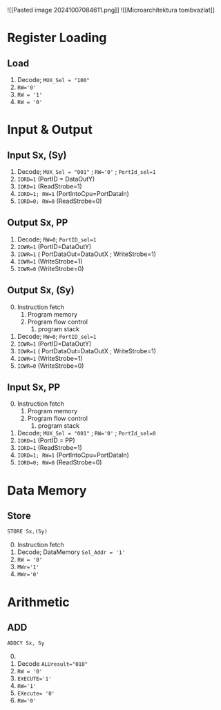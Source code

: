 ![[Pasted image 20241007084611.png]]
![[Microarchitektura tombvazlat]]
# Register Loading
## Load
1. Decode; `MUX_Sel = "100"`
2. `RW='0'`
3. `RW = '1'`
4. `RW = '0'`

# Input & Output
## Input Sx, (Sy)
1. Decode; `MUX_Sel = "001"` ; `RW='0'` ; `PortId_sel=1`
5. `IORD=1` (PortID = DataOutY)
6. `IORD=1` (ReadStrobe=1)
7. `IORD=1; RW=1` (PortIntoCpu=PortDataIn)
8. `IORD=0; RW=0` (ReadStrobe=0)

## Output Sx, PP
1. Decode; `RW=0`; `PortID_sel=1`
2. `IOWR=1` (PortID=DataOutY)
3. `IOWR=1` ( PortDataOut=DataOutX ; WriteStrobe=1)
4. `IOWR=1` (WriteStrobe=1)
5. `IOWR=0` (WriteStrobe=0)
## Output Sx, (Sy)

0. Instruction fetch
	1. Program memory
	2. Program flow control
		1. program stack
1. Decode; `RW=0`; `PortID_sel=1`
2. `IOWR=1` (PortID=DataOutY)
3. `IOWR=1` ( PortDataOut=DataOutX ; WriteStrobe=1)
4. `IOWR=1` (WriteStrobe=1)
5. `IOWR=0` (WriteStrobe=0)
## Input Sx, PP
0. Instruction fetch
	1. Program memory
	2. Program flow control
		1. program stack
1. Decode; `MUX_Sel = "001"` ; `RW='0'` ; `PortId_sel=0`
5. `IORD=1` (PortID = PP)
6. `IORD=1` (ReadStrobe=1)
7. `IORD=1; RW=1` (PortIntoCpu=PortDataIn)
8. `IORD=0; RW=0` (ReadStrobe=0)




# Data Memory
## Store
```vhdl
STORE Sx,(Sy)
```
0. Instruction fetch
1. Decode; DataMemory `Sel_Addr = '1' `
2. `RW = '0'`
3. `MWr='1'`
4. `MWr='0'`

# Arithmetic
## ADD
```VHDL
ADDCY Sx, Sy
```
0. 
1. Decode `ALUresult="010"`
2. `RW = '0'`
3. `EXECUTE='1'`
4. `RW='1'`
5. `EXecute= '0'`
6. `RW='0'`
